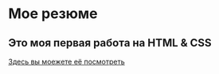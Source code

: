 # Мое резюме

## Это моя первая работа на HTML & CSS

[Здесь вы моежете её посмотреть](https://ivannikashin.github.io/resume/)
